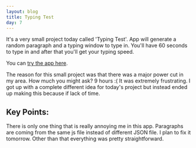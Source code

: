 ```yaml
---
layout: blog
title: Typing Test
day: 7
---
```


It's a very small project today called 'Typing Test'. App will generate a random paragraph and a typing window to type in. You'll have 60 seconds to type in and after that you'll get your typing speed.

You can [try the app here](http://vikaslalwani.com/projects/typing-test/).

The reason for this small project was that there was a major power cut in my area. How much you might ask? 9 hours :( It was extremely frustrating. I got up with a complete different idea for today's project  but instead ended up making this because if lack of time.


Key Points:
---
There is only one thing that is really annoying me in this app. Paragraphs are coming from the same js file instead of different JSON file. I plan to fix it tomorrow. Other than that everything was pretty straightforward.